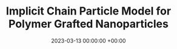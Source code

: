 ---
layout: post
title:  "Implicit Chain Particle Model for Polymer Grafted Nanoparticles"
date:   2023-03-13 00:00:00 +00:00
image:  images/2023-03-13-Macro2023.png
categories: research
authors: "<strong>Zhenghao Wu</strong>, Subhadeep Pal, Sinan Keten"
#subtitle: "CCD 2017"
venue: "Under Review"
arxiv: https://doi.org/10.48550/arXiv.2303.05363
#code: https://github.com/kyonofx/MDsim
---